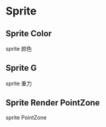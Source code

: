 # Sprite

## Sprite Color
sprite 颜色

<code src="./demos/SpriterenderColor.tsx"></code>

## Sprite G
sprite 重力
<code src="./demos/SpriterenderG.tsx"></code>

## Sprite Render PointZone
sprite PointZone
<code src="./demos/SpriterenderPointzone.tsx"></code>
